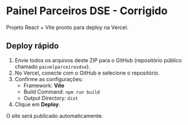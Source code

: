 
# Painel Parceiros DSE - Corrigido

Projeto React + Vite pronto para deploy na Vercel.

## Deploy rápido

1. Envie todos os arquivos deste ZIP para o GitHub (repositório público chamado `painelparceirosdse`).
2. No Vercel, conecte com o GitHub e selecione o repositório.
3. Confirme as configurações:
   - Framework: **Vite**
   - Build Command: `npm run build`
   - Output Directory: `dist`
4. Clique em **Deploy**.

O site será publicado automaticamente.

